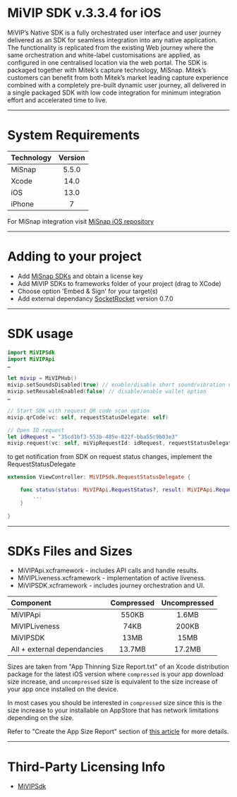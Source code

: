 # MiVIP SDK v.3.3.4 for iOS

<!-- ![Platform](https://img.shields.io/cocoapods/p/MiVIP.svg?color=darkgray)
![CocoaPods version](https://img.shields.io/cocoapods/v/MiVIP?color=success)
![SPM](https://img.shields.io/badge/Swift%20Package%20Manager-compatible-brightgreen)
![Carthage](https://img.shields.io/badge/Carthage-incompatible-red) -->

MiVIP’s Native SDK is a fully orchestrated user interface and user journey delivered as an SDK for seamless integration into any native application. The functionality is replicated from the existing Web journey where the same orchestration and white-label customisations are applied, as configured in one centralised location via the web portal. The SDK is packaged together with Mitek’s capture technology, MiSnap. Mitek’s customers can benefit from both Mitek’s market leading capture experience combined with a completely pre-built dynamic user journey, all delivered in a single packaged SDK with low code integration for minimum integration effort and accelerated time to live.


- - -

# System Requirements

<center>

| Technology | Version |
| :--- | :---: |
| MiSnap | 5.5.0 |
| Xcode | 14.0 |
| iOS | 13.0 |
| iPhone | 7 |

</center>

For MiSnap integration visit [MiSnap iOS repository](https://github.com/Mitek-Systems/MiSnap-iOS)

- - -

# Adding to your project

* Add [MiSnap SDKs](https://github.com/Mitek-Systems/MiSnap-iOS) and obtain a license key
* Add MiVIP SDKs to frameworks folder of your project (drag to XCode)
* Choose option 'Embed & Sign' for your target(s)
* Add external dependancy [SocketRocket](https://github.com/facebookincubator/SocketRocket) version 0.7.0

- - -

# SDK usage

```swift
import MiVIPSdk
import MiVIPApi
…

let mivip = MiVIPHub()
mivip.setSoundsDisabled(true) // enable/disable short sound/vibration notification (e.g. when document processing completes)
mivip.setReusableEnabled(false) // disable/enable wallet option
…

// Start SDK with request QR code scan option
mivip.qrCode(vc: self, requestStatusDelegate: self)

// Open ID request
let idRequest = "35cd1bf3-553b-485e-822f-bba55c9b03e3"
mivip.request(vc: self, miVipRequestId: idRequest, requestStatusDelegate: self)
```

to get notification from SDK on request status changes, implement the RequestStatusDelegate

```swift
extension ViewController: MiVIPSdk.RequestStatusDelegate {

    func status(status: MiVIPApi.RequestStatus?, result: MiVIPApi.RequestResult?, scoreResponse: MiVIPApi.ScoreResponse?) {
        ...
    }
    
}
```

- - -

# SDKs Files and Sizes

* MiVIPApi.xcframework - includes API calls and handle results.
* MiVIPLiveness.xcframework - implementation of active liveness.
* MiVIPSDK.xcframework - includes journey orchestration and UI.

<center>

| Component                        | Compressed     | Uncompressed     |
| :------------------------------- | :------------: | :--------------: |
| MiVIPApi                         |  550KB         |  1.6MB           |
| MiVIPLiveness                    |  74KB          |  200KB           |
| MiVIPSDK                         |  13MB          |  15MB            |
| All + external dependancies      |  13.7MB        |  17.2MB          |


</center>

Sizes are taken from "App Thinning Size Report.txt" of an Xcode distribution package for the latest iOS version where `compressed` is your app download size increase, and `uncompressed` size is equivalent to the size increase of your app once installed on the device. 

In most cases you should be interested in `compressed` size since this is the size increase to your installable on AppStore that has network limitations depending on the size.

Refer to "Create the App Size Report" section of [this article](https://developer.apple.com/documentation/xcode/reducing-your-app-s-size#Create-the-App-Size-Report) for more details.

</center>

- - -

# Third-Party Licensing Info
* [MiVIPSdk](Docs/3rd_party_licensing_info.md)


